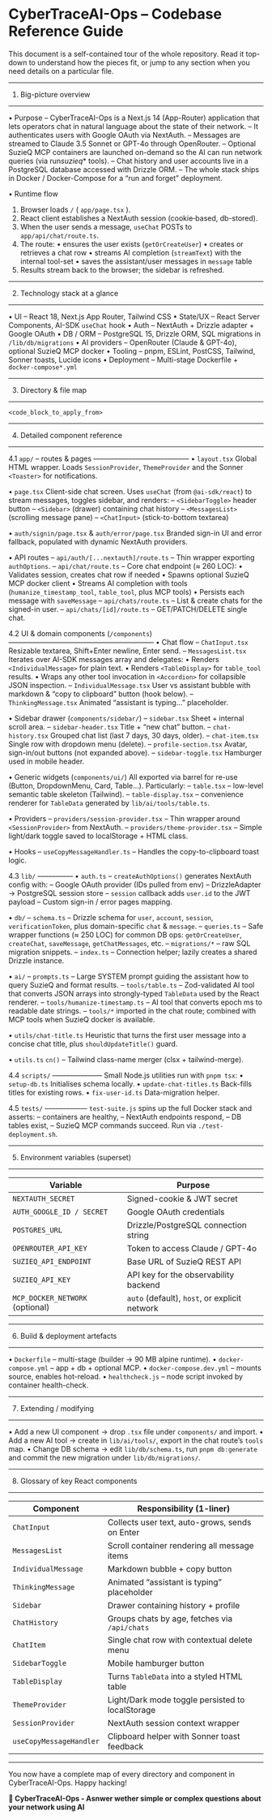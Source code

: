 # CyberTraceAI-Ops – Codebase Reference Guide

This document is a self-contained tour of the whole repository.
Read it top-down to understand how the pieces fit, or jump to any
section when you need details on a particular file.

---

1.  Big-picture overview

---

• Purpose – CyberTraceAI-Ops is a Next.js 14 (App-Router) application that lets operators
chat in natural language about the state of their network.
– It authenticates users with Google OAuth via NextAuth.
– Messages are streamed to Claude 3.5 Sonnet or GPT-4o through OpenRouter.
– Optional SuzieQ MCP containers are launched on-demand so the AI can run
network queries (via run*suzieq*\* tools).
– Chat history and user accounts live in a PostgreSQL database accessed with
Drizzle ORM.
– The whole stack ships in Docker / Docker-Compose for a “run and forget”
deployment.

• Runtime flow

1.  Browser loads `/` ( `app/page.tsx` ).
2.  React client establishes a NextAuth session (cookie‐based, db-stored).
3.  When the user sends a message, `useChat` POSTs to `app/api/chat/route.ts`.
4.  The route:
    • ensures the user exists (`getOrCreateUser`)
    • creates or retrieves a chat row
    • streams AI completion (`streamText`) with the internal tool-set
    • saves the assistant/user messages in `message` table
5.  Results stream back to the browser; the sidebar is refreshed.

---

2.  Technology stack at a glance

---

• UI – React 18, Next.js App Router, Tailwind CSS
• State/UX – React Server Components, AI-SDK `useChat` hook
• Auth – NextAuth + Drizzle adapter + Google OAuth
• DB / ORM – PostgreSQL 15, Drizzle ORM, SQL migrations in `/lib/db/migrations`
• AI providers – OpenRouter (Claude & GPT-4o), optional SuzieQ MCP docker
• Tooling – pnpm, ESLint, PostCSS, Tailwind, Sonner toasts, Lucide icons
• Deployment – Multi-stage Dockerfile + `docker-compose*.yml`

---

3.  Directory & file map

---

```
<code_block_to_apply_from>
```

---

4.  Detailed component reference

---

4.1 `app/` – routes & pages
–––––––––––––––––––––––––––
• `layout.tsx`
Global HTML wrapper. Loads `SessionProvider`, `ThemeProvider`
and the Sonner `<Toaster>` for notifications.

• `page.tsx`
Client-side chat screen. Uses `useChat` (from `@ai-sdk/react`) to
stream messages, toggles sidebar, and renders:
– `<SidebarToggle>` header button
– `<Sidebar>` (drawer) containing chat history
– `<MessagesList>` (scrolling message pane)
– `<ChatInput>` (stick-to-bottom textarea)

• `auth/signin/page.tsx` & `auth/error/page.tsx`
Branded sign-in UI and error fallback, populated with dynamic
NextAuth providers.

• API routes
– `api/auth/[...nextauth]/route.ts` – Thin wrapper exporting `authOptions`.
– `api/chat/route.ts` – Core chat endpoint (≈ 260 LOC):
• Validates session, creates chat row if needed
• Spawns optional SuzieQ MCP docker client
• Streams AI completion with tools (`humanize_timestamp_tool`, `table_tool`, plus MCP tools)
• Persists each message with `saveMessage`
– `api/chats/route.ts` – List & create chats for the signed-in user.
– `api/chats/[id]/route.ts` – GET/PATCH/DELETE single chat.

4.2 UI & domain components (`/components`)
–––––––––––––––––––––––––––––––––––––––––
• Chat flow
– `ChatInput.tsx` Resizable textarea, Shift+Enter newline, Enter send.
– `MessagesList.tsx` Iterates over AI-SDK messages array and delegates:
• Renders `<IndividualMessage>` for plain text.
• Renders `<TableDisplay>` for `table_tool` results.
• Wraps any other tool invocation in `<Accordion>` for collapsible
JSON inspection.
– `IndividualMessage.tsx` User vs assistant bubble with markdown &
“copy to clipboard” button (hook below).
– `ThinkingMessage.tsx` Animated “assistant is typing…” placeholder.

• Sidebar drawer (`components/sidebar/`)
– `sidebar.tsx` Sheet + internal scroll area.
– `sidebar-header.tsx` Title + “new chat” button.
– `chat-history.tsx` Grouped chat list (last 7 days, 30 days, older).
– `chat-item.tsx` Single row with dropdown menu (delete).
– `profile-section.tsx` Avatar, sign-in/out buttons (not expanded above).
– `sidebar-toggle.tsx` Hamburger used in mobile header.

• Generic widgets (`components/ui/`)
All exported via barrel for re-use (Button, DropdownMenu, Card, Table…).
Particularly:
– `table.tsx` – low-level semantic table skeleton (Tailwind).
– `table-display.tsx` – convenience renderer for `TableData`
generated by `lib/ai/tools/table.ts`.

• Providers
– `providers/session-provider.tsx` – Thin wrapper around
`<SessionProvider>` from NextAuth.
– `providers/theme-provider.tsx` – Simple light/dark toggle saved to
localStorage + HTML class.

• Hooks
– `useCopyMessageHandler.ts` – Handles the copy-to-clipboard toast logic.

4.3 `lib/`
––––––––––
• `auth.ts` – `createAuthOptions()` generates NextAuth config with:
– Google OAuth provider (IDs pulled from env)
– DrizzleAdapter → PostgreSQL session store
– `session` callback adds `user.id` to the JWT payload
– Custom sign-in / error pages mapping.

• `db/`
– `schema.ts` – Drizzle schema for `user`, `account`, `session`,
`verificationToken`, plus domain-specific `chat` & `message`.
– `queries.ts` – Safe wrapper functions (≈ 250 LOC) for common DB ops:
`getOrCreateUser`, `createChat`, `saveMessage`, `getChatMessages`, etc.
– `migrations/*` – raw SQL migration snippets.
– `index.ts` – Connection helper; lazily creates a shared Drizzle instance.

• `ai/`
– `prompts.ts` – Large SYSTEM prompt guiding the assistant how to
query SuzieQ and format results.
– `tools/table.ts` – Zod-validated AI tool that converts JSON arrays
into strongly-typed `TableData` used by the React renderer.
– `tools/humanize-timestamp.ts` – AI tool that converts epoch ms
to readable date strings.
– `tools/*` imported in the chat route; combined with MCP tools when
SuzieQ docker is available.

• `utils/chat-title.ts`
Heuristic that turns the first user message into a concise chat title,
plus `shouldUpdateTitle()` guard.

• `utils.ts`
`cn()` – Tailwind class-name merger (clsx + tailwind-merge).

4.4 `scripts/`
––––––––––––––
Small Node.js utilities run with `pnpm tsx`:
• `setup-db.ts` Initialises schema locally.
• `update-chat-titles.ts` Back-fills titles for existing rows.
• `fix-user-id.ts` Data-migration helper.

4.5 `tests/`
––––––––––––
`test-suite.js` spins up the full Docker stack and asserts:
– containers are healthy,
– NextAuth endpoints respond,
– DB tables exist,
– SuzieQ MCP commands succeed.
Run via `./test-deployment.sh`.

---

5.  Environment variables (superset)

---

| Variable                        | Purpose                                       |
| ------------------------------- | --------------------------------------------- |
| `NEXTAUTH_SECRET`               | Signed-cookie & JWT secret                    |
| `AUTH_GOOGLE_ID / SECRET`       | Google OAuth credentials                      |
| `POSTGRES_URL`                  | Drizzle/PostgreSQL connection string          |
| `OPENROUTER_API_KEY`            | Token to access Claude / GPT-4o               |
| `SUZIEQ_API_ENDPOINT`           | Base URL of SuzieQ REST API                   |
| `SUZIEQ_API_KEY`                | API key for the observability backend         |
| `MCP_DOCKER_NETWORK` (optional) | `auto` (default), `host`, or explicit network |

---

6.  Build & deployment artefacts

---

• `Dockerfile` – multi-stage (builder → 90 MB alpine runtime).
• `docker-compose.yml` – app + db + optional MCP.
• `docker-compose.dev.yml` – mounts source, enables hot-reload.
• `healthcheck.js` – node script invoked by container health-check.

---

7.  Extending / modifying

---

• Add a new UI component → drop `.tsx` file under `components/` and import.
• Add a new AI tool → create in `lib/ai/tools/`, export in the chat route’s
`tools` map.
• Change DB schema → edit `lib/db/schema.ts`, run `pnpm db:generate` and
commit the new migration under `lib/db/migrations/`.

---

8.  Glossary of key React components

---

| Component               | Responsibility (1-liner)                         |
| ----------------------- | ------------------------------------------------ |
| `ChatInput`             | Collects user text, auto-grows, sends on Enter   |
| `MessagesList`          | Scroll container rendering all message items     |
| `IndividualMessage`     | Markdown bubble + copy button                    |
| `ThinkingMessage`       | Animated “assistant is typing” placeholder       |
| `Sidebar`               | Drawer containing history + profile              |
| `ChatHistory`           | Groups chats by age, fetches via `/api/chats`    |
| `ChatItem`              | Single chat row with contextual delete menu      |
| `SidebarToggle`         | Mobile hamburger button                          |
| `TableDisplay`          | Turns `TableData` into a styled HTML table       |
| `ThemeProvider`         | Light/Dark mode toggle persisted to localStorage |
| `SessionProvider`       | NextAuth session context wrapper                 |
| `useCopyMessageHandler` | Clipboard helper with Sonner toast feedback      |

---

You now have a complete map of every directory and component in
CyberTraceAI-Ops. Happy hacking!

**🌟 CyberTraceAI-Ops - Asnwer wether simple or complex questions about your network using AI**
